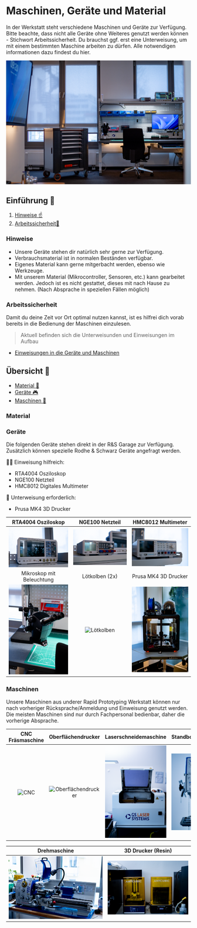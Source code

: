 # Maschinen, Geräte und Material

In der Werkstatt steht verschiedene Maschinen und Geräte zur Verfügung. Bitte beachte, dass nicht alle Geräte ohne Weiteres genutzt werden können - Stichwort Arbeitssicherheit. Du brauchst ggf. erst eine Unterweisung, um mit einem bestimmten Maschine arbeiten zu dürfen. Alle notwendigen informationen dazu findest du hier.

![Garage](https://github.com/Rohde-Schwarz-Garage/.github/blob/main/ressources/pictures/Garage_04.png?raw=true)

## Einführung 🚀

1. [Hinweise ☝️](#Hinweise)
2. [Arbeitssicherheit🧷](#Arbeitssicherheit)

### Hinweise

- Unsere Geräte stehen dir natürlich sehr gerne zur Verfügung. 
- Verbrauchsmaterial ist in normalen Beständen verfügbar. 
- Eigenes Material kann gerne mitgerbacht werden, ebenso wie Werkzeuge.
- Mit unserem Material (Mikrocontroller, Sensoren, etc.) kann gearbeitet werden. Jedoch ist es nicht gestattet, dieses mit nach Hause zu nehmen. (Nach Absprache in speziellen Fällen möglich)

### Arbeitssicherheit

Damit du deine Zeit vor Ort optimal nutzen kannst, ist es hilfrei dich vorab bereits in die Bedienung der Maschinen einzulesen. 

>Aktuell befinden sich die Unterweisunden und Einweisungen im Aufbau

- [Einweisungen in die Geräte und Maschinen](https://elearning-poc.rohde-schwarz.com/course/index.php?categoryid=9)

## Übersicht 👀

- [Material 🧱](#Material)
- [Geräte 🎮](#Geräte)
- [Maschinen 🥽](#Maschinen)

### Material

### Geräte

Die folgenden Geräte stehen direkt in der R&S Garage zur Verfügung. Zusätzlich können spezielle Rodhe & Schwarz Geräte angefragt werden.

👩‍🏫 Einweisung hilfreich:

- RTA4004 Osziloskop
- NGE100 Netzteil
- HMC8012 Digitales Multimeter

📘 Unterweisung erforderlich:

- Prusa MK4 3D Drucker

| RTA4004 Osziloskop | NGE100 Netzteil | HMC8012 Multimeter |
| :---: | :---: | :---: |
| ![RTA](https://github.com/Rohde-Schwarz-Garage/.github/blob/main/ressources/pictures/Garage_RTA4004_Osziloskop.png?raw=true) | ![NGE](https://github.com/Rohde-Schwarz-Garage/.github/blob/main/ressources/pictures/Garage_NGE100_Netzteil.png?raw=true) | ![HMC8012](https://github.com/Rohde-Schwarz-Garage/.github/blob/main/ressources/pictures/Garage_HMC8012_Digitales_Multimeter.png?raw=true) |
| Mikroskop mit Beleuchtung | Lötkolben (2x) | Prusa MK4 3D Drucker |
| ![Mikroskop](https://github.com/Rohde-Schwarz-Garage/.github/blob/main/ressources/pictures/Garage_Mikroskop.png?raw=true) | ![Lötkolben](https://github.com/Rohde-Schwarz-Garage/.github/blob/main/ressources/pictures/Garage_Lötkolben.png?raw=true) | ![3D Drucker](https://github.com/Rohde-Schwarz-Garage/.github/blob/main/ressources/pictures/Garage_3D_Drucker_01.png?raw=true) |



### Maschinen

Unsere Maschinen aus underer Rapid Prototyping Werkstatt können nur nach vorheriger Rücksprache/Anmeldung und Einweisung genutzt werden. Die meisten Maschinen sind nur durch Fachpersonal bedienbar, daher die vorherige Absprache.

| CNC Fräsmaschine | Oberflächendrucker | Laserschneidemaschine | Standbohrmaschine |
| :---: | :---: | :---: | :---: |
| ![CNC](https://github.com/Rohde-Schwarz-Garage/.github/blob/main/ressources/pictures/Garage_CNC_Fräse.png?raw=true) | ![Oberflächendrucker](https://github.com/Rohde-Schwarz-Garage/.github/blob/main/ressources/pictures/Garage_Oberflächendrucker.png?raw=true) | ![Laserschneidemaschine](https://github.com/Rohde-Schwarz-Garage/.github/blob/main/ressources/pictures/Garage_Laserschneidemaschine.png?raw=true) | ![Standbohrmaschine](https://github.com/Rohde-Schwarz-Garage/.github/blob/main/ressources/pictures/Garage_Standbohrmaschine.png?raw=true) |

| Drehmaschine | 3D Drucker (Resin) |
| :---: | :---: |
| ![Drehmaschine](https://github.com/Rohde-Schwarz-Garage/.github/blob/main/ressources/pictures/Garage_Drehmaschine.png?raw=true) | ![Resin-Drucker](https://github.com/Rohde-Schwarz-Garage/.github/blob/main/ressources/pictures/Garage_3D_Drucker_Resin.png?raw=true) |
